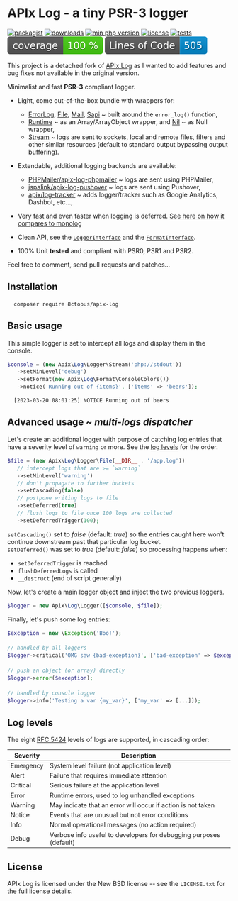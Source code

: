 # APIx Log - a tiny PSR-3 logger

[![packagist](https://poser.pugx.org/8ctopus/apix-log/v)](https://packagist.org/packages/8ctopus/apix-log)
[![downloads](https://poser.pugx.org/8ctopus/apix-log/downloads)](https://packagist.org/packages/8ctopus/apix-log)
[![min php version](https://poser.pugx.org/8ctopus/apix-log/require/php)](https://packagist.org/packages/8ctopus/apix-log)
[![license](https://poser.pugx.org/8ctopus/apix-log/license)](https://packagist.org/packages/8ctopus/apix-log)
[![tests](https://github.com/8ctopus/apix-log/actions/workflows/tests.yml/badge.svg)](https://github.com/8ctopus/apix-log/actions/workflows/tests.yml)
![code coverage badge](https://raw.githubusercontent.com/8ctopus/apix-log/image-data/coverage.svg)
![lines of code](https://raw.githubusercontent.com/8ctopus/apix-log/image-data/lines.svg)

This project is a detached fork of [APIx Log](https://github.com/apix/log) as I wanted to add features and bug fixes not available in the original version.

Minimalist and fast **PSR-3** compliant logger.

* Light, come out-of-the-box bundle with wrappers for:
   * [ErrorLog](src/Logger/ErrorLog.php), [File](src/Logger/File.php), [Mail](src/Logger/Mail.php), [Sapi](src/Logger/Sapi.php) ~ built around the `error_log()` function,
   * [Runtime](src/Logger/Runtime.php) ~ as an Array/ArrayObject wrapper, and [Nil](src/Logger/Nil.php) ~ as Null wrapper,
   * [Stream](src/Logger/Stream.php) ~ logs are sent to sockets, local and remote files, filters and other similar resources (default to standard output bypassing output buffering).

* Extendable, additional logging backends are available:
   * [PHPMailer/apix-log-phpmailer](https://github.com/PHPMailer/apix-log-phpmailer) ~ logs are sent using PHPMailer,
   * [jspalink/apix-log-pushover](https://github.com/jspalink/apix-log-pushover) ~ logs are sent using Pushover,
   * [apix/log-tracker](https://github.com/apix/log-tracker) ~ adds logger/tracker such as Google Analytics, Dashbot, etc...,

* Very fast and even faster when logging is deferred. [See here on how it compares to monolog](https://github.com/apix/log/issues/9)
* Clean API, see the [`LoggerInterface`](src/Logger/LoggerInterface.php) and the [`FormatInterface`](src/FormatInterface.php).
* 100% Unit **tested** and compliant with PSR0, PSR1 and PSR2.

Feel free to comment, send pull requests and patches...

## Installation

      composer require 8ctopus/apix-log

## Basic usage

This simple logger is set to intercept all logs and display them in the console.

```php
$console = (new Apix\Log\Logger\Stream('php://stdout'))
   ->setMinLevel('debug')
   ->setFormat(new Apix\Log\Format\ConsoleColors())
   ->notice('Running out of {items}', ['items' => 'beers']);
```

      [2023-03-20 08:01:25] NOTICE Running out of beers

## Advanced usage ~ *multi-logs dispatcher*

Let's create an additional logger with purpose of catching log entries that have a severity level of `warning` or more. See the [log levels](#log-levels) for the order.

```php
$file = (new Apix\Log\Logger\File(__DIR__ . '/app.log'))
   // intercept logs that are >= `warning`
   ->setMinLevel('warning')
   // don't propagate to further buckets
   ->setCascading(false)
   // postpone writing logs to file
   ->setDeferred(true)
   // flush logs to file once 100 logs are collected
   ->setDeferredTrigger(100);
```

`setCascading()` set to *false* (default: *true*) so the entries caught here won't continue downstream past that particular log bucket.\
`setDeferred()` was set to *true* (default: *false*) so processing happens when:
- `setDeferredTrigger` is reached
- `flushDeferredLogs` is called
- `__destruct` (end of script generally)

Now, let's create a main logger object and inject the two previous loggers.

```php
$logger = new Apix\Log\Logger([$console, $file]);
```

Finally, let's push some log entries:

```php
$exception = new \Exception('Boo!');

// handled by all loggers
$logger->critical('OMG saw {bad-exception}', ['bad-exception' => $exception]);

// push an object (or array) directly
$logger->error($exception);

// handled by console logger
$logger->info('Testing a var {my_var}', ['my_var' => [...]]);
```

## Log levels

The eight [RFC 5424][] levels of logs are supported, in cascading order:

 Severity  | Description
-----------|-----------------------------------------------------------------
 Emergency | System level failure (not application level)
 Alert     | Failure that requires immediate attention
 Critical  | Serious failure at the application level 
 Error     | Runtime errors, used to log unhandled exceptions
 Warning   | May indicate that an error will occur if action is not taken
 Notice    | Events that are unusual but not error conditions
 Info      | Normal operational messages (no action required)
 Debug     | Verbose info useful to developers for debugging purposes (default)

[PSR-3]: https://tools.ietf.org/html/rfc5424
[RFC 5424]: https://tools.ietf.org/html/rfc5424#section-6.2.1

## License

   APIx Log is licensed under the New BSD license -- see the `LICENSE.txt` for the full license details.
